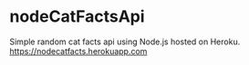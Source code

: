 # nodeCatFactsApi
Simple random cat facts api using Node.js hosted on Heroku.
https://nodecatfacts.herokuapp.com
